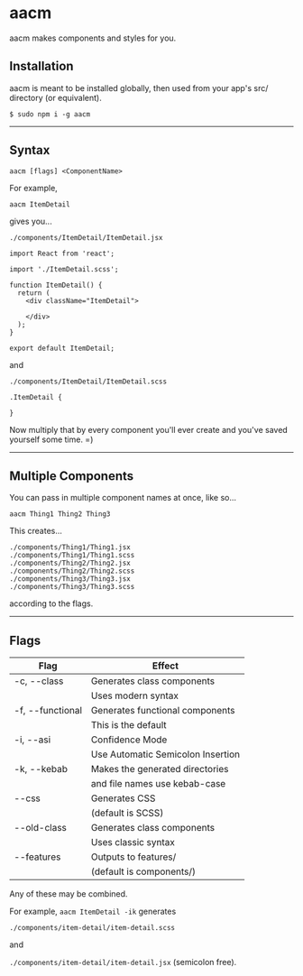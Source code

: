 # aacm
aacm makes components and styles for you.

## Installation
aacm is meant to be installed globally, then used from your app's src/ directory (or equivalent). 

`$ sudo npm i -g aacm`

-----------------------------------------

## Syntax

`aacm [flags] <ComponentName>`

For example, 

`aacm ItemDetail`

gives you...

`./components/ItemDetail/ItemDetail.jsx`

```
import React from 'react';

import './ItemDetail.scss';

function ItemDetail() {
  return (
    <div className="ItemDetail">

    </div>
  );
}

export default ItemDetail;
```

and

`./components/ItemDetail/ItemDetail.scss`

```
.ItemDetail {
    
}
```

Now multiply that by every component you'll ever create and you've saved yourself some time. =)

-----------------------------------------

## Multiple Components

You can pass in multiple component names at once, like so...

`aacm Thing1 Thing2 Thing3`

This creates...

```
./components/Thing1/Thing1.jsx
./components/Thing1/Thing1.scss
./components/Thing2/Thing2.jsx
./components/Thing2/Thing2.scss
./components/Thing3/Thing3.jsx
./components/Thing3/Thing3.scss
```

according to the flags.

-----------------------------------------

## Flags

|Flag              | Effect                                   |
| ---------------- | ---------------------------------------- |
| -c, --class      | Generates class components               |
|                  | Uses modern syntax                       |
| -f, --functional | Generates functional components          |
|                  | This is the default                      |
| -i, --asi        | Confidence Mode                          |
|                  | Use Automatic Semicolon Insertion        |
| -k, --kebab      | Makes the generated directories          |
|                  | and file names use kebab-case            |
| --css            | Generates CSS                            |
|                  | (default is SCSS)                        |
| --old-class      | Generates class components               |
|                  | Uses classic syntax                      |
| --features       | Outputs to features/                     |
|                  | (default is components/)                 |

Any of these may be combined. 

For example, `aacm ItemDetail -ik`
generates

`./components/item-detail/item-detail.scss`

and

`./components/item-detail/item-detail.jsx` (semicolon free).

